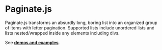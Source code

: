 <h1>Paginate.js</h1>

<p>Paginate.js transforms an absurdly long, boring list into an organized group of items with letter pagination. Supported lists include unordered lists and lists nested/wrapped inside any elements including divs.</p>

<p>See <strong><a href="projects.techtalkshq.com/paginate-js/">demos and examples</a></strong>.</p>
